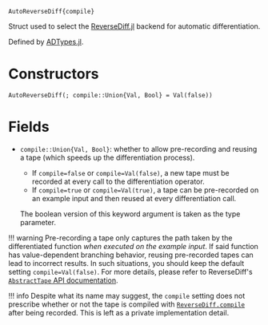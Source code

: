 ```
AutoReverseDiff{compile}
```

Struct used to select the [ReverseDiff.jl](https://github.com/JuliaDiff/ReverseDiff.jl) backend for automatic differentiation.

Defined by [ADTypes.jl](https://github.com/SciML/ADTypes.jl).

# Constructors

```
AutoReverseDiff(; compile::Union{Val, Bool} = Val(false))
```

# Fields

  * `compile::Union{Val, Bool}`: whether to allow pre-recording and reusing a tape (which speeds up the differentiation process).

      * If `compile=false` or `compile=Val(false)`, a new tape must be recorded at every call to the differentiation operator.
      * If `compile=true` or `compile=Val(true)`, a tape can be pre-recorded on an example input and then reused at every differentiation call.

    The boolean version of this keyword argument is taken as the type parameter.

!!! warning
    Pre-recording a tape only captures the path taken by the differentiated function *when executed on the example input*. If said function has value-dependent branching behavior, reusing pre-recorded tapes can lead to incorrect results. In such situations, you should keep the default setting `compile=Val(false)`. For more details, please refer to ReverseDiff's [`AbstractTape` API documentation](https://juliadiff.org/ReverseDiff.jl/dev/api/#The-AbstractTape-API).


!!! info
    Despite what its name may suggest, the `compile` setting does not prescribe whether or not the tape is compiled with [`ReverseDiff.compile`](https://juliadiff.org/ReverseDiff.jl/dev/api/#ReverseDiff.compile) after being recorded. This is left as a private implementation detail.

